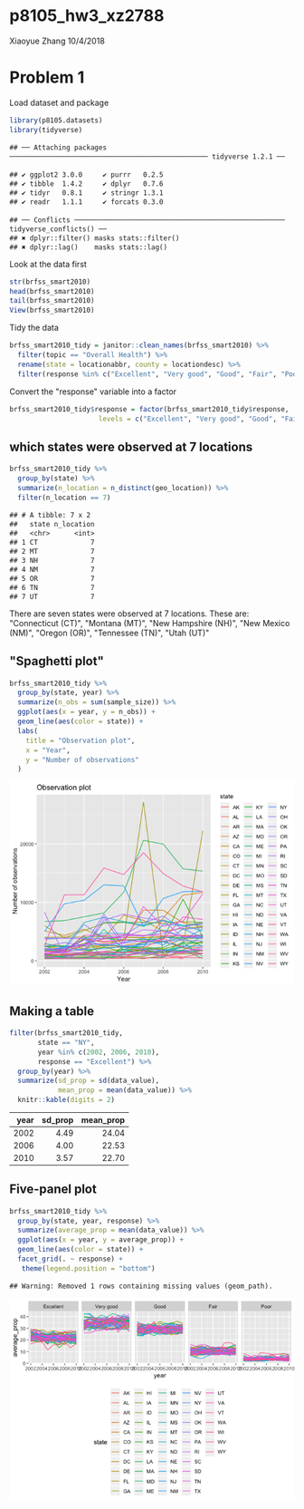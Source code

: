 p8105\_hw3\_xz2788
================
Xiaoyue Zhang
10/4/2018

Problem 1
=========

Load dataset and package

``` r
library(p8105.datasets)
library(tidyverse)
```

    ## ── Attaching packages ───────────────────────────────────────────────── tidyverse 1.2.1 ──

    ## ✔ ggplot2 3.0.0     ✔ purrr   0.2.5
    ## ✔ tibble  1.4.2     ✔ dplyr   0.7.6
    ## ✔ tidyr   0.8.1     ✔ stringr 1.3.1
    ## ✔ readr   1.1.1     ✔ forcats 0.3.0

    ## ── Conflicts ──────────────────────────────────────────────────── tidyverse_conflicts() ──
    ## ✖ dplyr::filter() masks stats::filter()
    ## ✖ dplyr::lag()    masks stats::lag()

Look at the data first

``` r
str(brfss_smart2010)
head(brfss_smart2010)
tail(brfss_smart2010)
View(brfss_smart2010)
```

Tidy the data

``` r
brfss_smart2010_tidy = janitor::clean_names(brfss_smart2010) %>%
  filter(topic == "Overall Health") %>% 
  rename(state = locationabbr, county = locationdesc) %>% 
  filter(response %in% c("Excellent", "Very good", "Good", "Fair", "Poor"))
```

Convert the "response" variable into a factor

``` r
brfss_smart2010_tidy$response = factor(brfss_smart2010_tidy$response, 
                      levels = c("Excellent", "Very good", "Good", "Fair", "Poor"))
```

which states were observed at 7 locations
-----------------------------------------

``` r
brfss_smart2010_tidy %>% 
  group_by(state) %>% 
  summarize(n_location = n_distinct(geo_location)) %>% 
  filter(n_location == 7)
```

    ## # A tibble: 7 x 2
    ##   state n_location
    ##   <chr>      <int>
    ## 1 CT             7
    ## 2 MT             7
    ## 3 NH             7
    ## 4 NM             7
    ## 5 OR             7
    ## 6 TN             7
    ## 7 UT             7

There are seven states were observed at 7 locations. These are: "Connecticut (CT)", "Montana (MT)", "New Hampshire (NH)", "New Mexico (NM)", "Oregon (OR)", "Tennessee (TN)", "Utah (UT)"

"Spaghetti plot"
----------------

``` r
brfss_smart2010_tidy %>% 
  group_by(state, year) %>% 
  summarize(n_obs = sum(sample_size)) %>% 
  ggplot(aes(x = year, y = n_obs)) + 
  geom_line(aes(color = state)) +
  labs(
    title = "Observation plot",
    x = "Year",
    y = "Number of observations"
  )
```

![](p8105_hw3_xz2788_files/figure-markdown_github/spaghetti_plot-1.png)

Making a table
--------------

``` r
filter(brfss_smart2010_tidy, 
       state == "NY",
       year %in% c(2002, 2006, 2010),
       response == "Excellent") %>%
  group_by(year) %>% 
  summarize(sd_prop = sd(data_value),
            mean_prop = mean(data_value)) %>% 
  knitr::kable(digits = 2)
```

|  year|  sd\_prop|  mean\_prop|
|-----:|---------:|-----------:|
|  2002|      4.49|       24.04|
|  2006|      4.00|       22.53|
|  2010|      3.57|       22.70|

Five-panel plot
---------------

``` r
brfss_smart2010_tidy %>% 
  group_by(state, year, response) %>% 
  summarize(average_prop = mean(data_value)) %>% 
  ggplot(aes(x = year, y = average_prop)) +
  geom_line(aes(color = state)) +
  facet_grid(. ~ response) +
   theme(legend.position = "bottom")
```

    ## Warning: Removed 1 rows containing missing values (geom_path).

![](p8105_hw3_xz2788_files/figure-markdown_github/unnamed-chunk-2-1.png)
